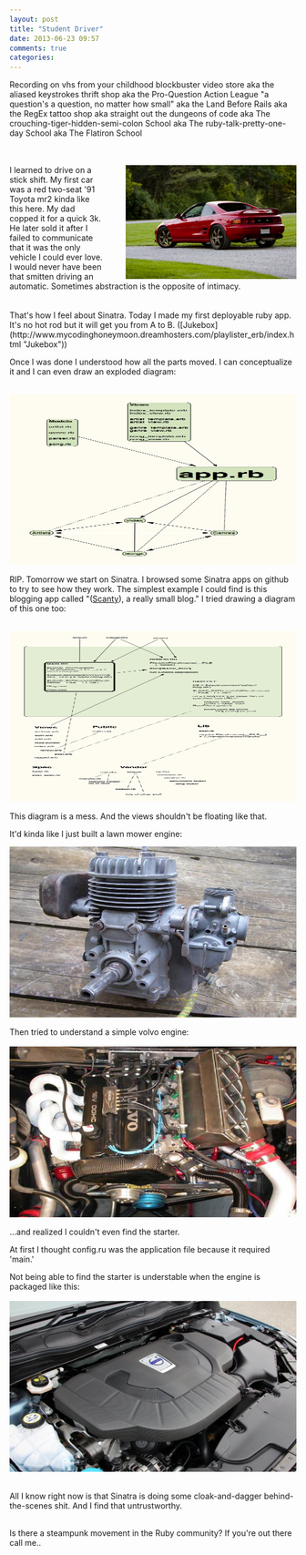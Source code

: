 ```yaml
---
layout: post
title: "Student Driver"
date: 2013-06-23 09:57
comments: true
categories: 
---
```

Recording on vhs from your childhood blockbuster video store aka the aliased keystrokes thrift shop aka the Pro-Question Action League "a question's a question, no matter how small" aka the Land Before Rails aka the RegEx tattoo shop aka straight out the dungeons of code aka The crouching-tiger-hidden-semi-colon School aka The ruby-talk-pretty-one-day School aka The Flatiron School
<br><br><br>
<div style="float: right; padding-left: 40px"><img src="../images/mr2.jpg" alt="mr2" width="300" display="inline"></div>I learned to drive on a stick shift. My first car was a red two-seat '91 Toyota mr2 kinda like this here. My dad copped it for a quick 3k. He later sold it after I failed to communicate that it was the only vehicle I could ever love. 
<br>I would never have been that smitten driving an automatic. Sometimes abstraction is the opposite of intimacy.
<br><br><br>
That's how I feel about Sinatra. Today I made my first deployable ruby app. It's no hot rod but it will get you from A to B. ([Jukebox](http://www.mycodinghoneymoon.dreamhosters.com/playlister_erb/index.html "Jukebox"))

Once I was done I understood how all the parts moved. I can conceptualize it and I can even draw an exploded diagram:
<br><br>

<img src="../images/playlister_erb_diagram.jpg" alt="playlister" height="300" width="1000" display="inline">

RIP. Tomorrow we start on Sinatra. I browsed some Sinatra apps on github to try to see how they work. The simplest example I could find is this blogging app called "([Scanty](https://github.com/adamwiggins/scanty "Scanty")), a really small blog." I tried drawing a diagram of this one too:
<br><br>

<img src="/images/sinatra_example_diagram.jpg" alt="sinatra" height="300" width="1000" display="inline">

This diagram is a mess. And the views shouldn't be floating like that.

It'd kinda like I just built a lawn mower engine:

<img src="/images/mower.jpg" alt="sinatra" height="300" width="1000" display="inline">

Then tried to understand a simple volvo engine:
<br><br>
<img src="/images/volvo.jpg" alt="sinatra" height="300" width="1000" display="inline">

...and realized I couldn't even find the starter.

At first I thought config.ru was the application file because it required 'main.'

Not being able to find the starter is understable when the engine is packaged like this:
<br><br>
<img src="/images/volvocovered.jpg" alt="volvo" height="300" width="1000" display="inline">
<br><br>

All I know right now is that Sinatra is doing some cloak-and-dagger behind-the-scenes shit. And I find that untrustworthy.
<br><br>

Is there a steampunk movement in the Ruby community? If you're out there call me..